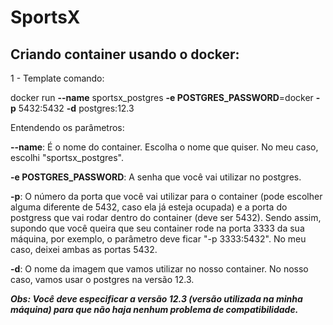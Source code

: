 # SportsX

## Criando container usando o docker:

1 - Template comando:

docker run **--name** sportsx_postgres **-e POSTGRES_PASSWORD**=docker **-p** 5432:5432 **-d** postgres:12.3

Entendendo os parâmetros:

**--name**: É o nome do container. Escolha o nome que quiser. No meu caso, escolhi "sportsx_postgres".

**-e POSTGRES_PASSWORD**: A senha que você vai utilizar no postgres.

**-p**: O número da porta que você vai utilizar para o container (pode escolher alguma diferente de 5432, caso ela já esteja ocupada) e a porta do postgress que vai rodar dentro do container (deve ser 5432). Sendo assim, supondo que você queira que seu container rode na porta 3333 da sua máquina, por exemplo, o parâmetro deve ficar "-p 3333:5432". No meu caso, deixei ambas as portas 5432.

**-d**: O nome da imagem que vamos utilizar no nosso container. No nosso caso, vamos usar o postgres na versão 12.3.

**_Obs: Você deve especificar a versão 12.3 (versão utilizada na minha máquina) para que não haja nenhum problema de compatibilidade._** 


